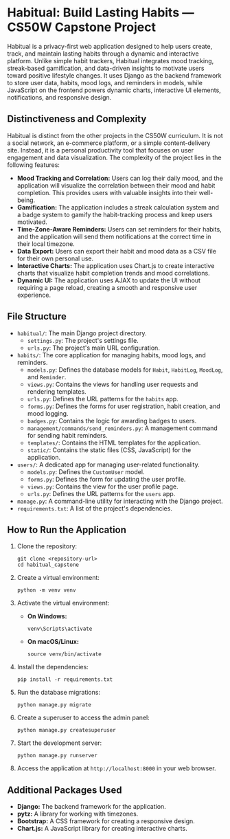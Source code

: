 # Habitual: Build Lasting Habits — CS50W Capstone Project

Habitual is a privacy-first web application designed to help users create, track, and maintain lasting habits through a dynamic and interactive platform. Unlike simple habit trackers, Habitual integrates mood tracking, streak-based gamification, and data-driven insights to motivate users toward positive lifestyle changes. It uses Django as the backend framework to store user data, habits, mood logs, and reminders in models, while JavaScript on the frontend powers dynamic charts, interactive UI elements, notifications, and responsive design.

## Distinctiveness and Complexity

Habitual is distinct from the other projects in the CS50W curriculum. It is not a social network, an e-commerce platform, or a simple content-delivery site. Instead, it is a personal productivity tool that focuses on user engagement and data visualization. The complexity of the project lies in the following features:

*   **Mood Tracking and Correlation:** Users can log their daily mood, and the application will visualize the correlation between their mood and habit completion. This provides users with valuable insights into their well-being.
*   **Gamification:** The application includes a streak calculation system and a badge system to gamify the habit-tracking process and keep users motivated.
*   **Time-Zone-Aware Reminders:** Users can set reminders for their habits, and the application will send them notifications at the correct time in their local timezone.
*   **Data Export:** Users can export their habit and mood data as a CSV file for their own personal use.
*   **Interactive Charts:** The application uses Chart.js to create interactive charts that visualize habit completion trends and mood correlations.
*   **Dynamic UI:** The application uses AJAX to update the UI without requiring a page reload, creating a smooth and responsive user experience.

## File Structure

*   `habitual/`: The main Django project directory.
    *   `settings.py`: The project's settings file.
    *   `urls.py`: The project's main URL configuration.
*   `habits/`: The core application for managing habits, mood logs, and reminders.
    *   `models.py`: Defines the database models for `Habit`, `HabitLog`, `MoodLog`, and `Reminder`.
    *   `views.py`: Contains the views for handling user requests and rendering templates.
    *   `urls.py`: Defines the URL patterns for the `habits` app.
    *   `forms.py`: Defines the forms for user registration, habit creation, and mood logging.
    *   `badges.py`: Contains the logic for awarding badges to users.
    *   `management/commands/send_reminders.py`: A management command for sending habit reminders.
    *   `templates/`: Contains the HTML templates for the application.
    *   `static/`: Contains the static files (CSS, JavaScript) for the application.
*   `users/`: A dedicated app for managing user-related functionality.
    *   `models.py`: Defines the `CustomUser` model.
    *   `forms.py`: Defines the form for updating the user profile.
    *   `views.py`: Contains the view for the user profile page.
    *   `urls.py`: Defines the URL patterns for the `users` app.
*   `manage.py`: A command-line utility for interacting with the Django project.
*   `requirements.txt`: A list of the project's dependencies.

## How to Run the Application

1.  Clone the repository:
    ```
    git clone <repository-url>
    cd habitual_capstone
    ```

2.  Create a virtual environment:
    ```
    python -m venv venv
    ```

3.  Activate the virtual environment:
    *   **On Windows:**
        ```
        venv\Scripts\activate
        ```
    *   **On macOS/Linux:**
        ```
        source venv/bin/activate
        ```

4.  Install the dependencies:
    ```
    pip install -r requirements.txt
    ```

5.  Run the database migrations:
    ```
    python manage.py migrate
    ```

6.  Create a superuser to access the admin panel:
    ```
    python manage.py createsuperuser
    ```

7.  Start the development server:
    ```
    python manage.py runserver
    ```

8.  Access the application at `http://localhost:8000` in your web browser.

## Additional Packages Used

*   **Django:** The backend framework for the application.
*   **pytz:** A library for working with timezones.
*   **Bootstrap:** A CSS framework for creating a responsive design.
*   **Chart.js:** A JavaScript library for creating interactive charts.